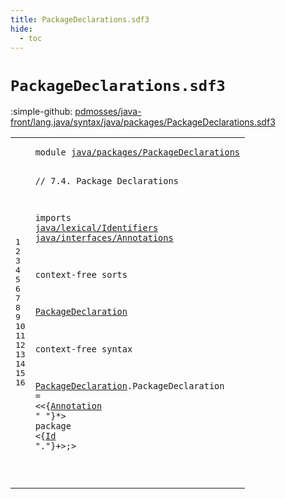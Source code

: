 ```yaml
---
title: PackageDeclarations.sdf3
hide:
  - toc
---
```


# `PackageDeclarations.sdf3`

:simple-github: [pdmosses/java-front/lang.java/syntax/java/packages/PackageDeclarations.sdf3]

[pdmosses/java-front/lang.java/syntax/java/packages/PackageDeclarations.sdf3]: https://github.com/pdmosses/java-front/blob/master/lang.java/syntax/java/packages/PackageDeclarations.sdf3 "The source file on GitHub"

<div class="sdf3"><table class="highlighttable"><tbody><tr><td class="linenos"><div class="linenodiv"><pre><span></span>1
2
3
4
5
6
7
8
9
10
11
12
13
14
15
16
</pre></div></td>
<td class="code"><pre><code><span class="keyword">module</span> <a href="../Main.sdf3#java/packages/PackageDeclarations_129_162" id="java/packages/PackageDeclarations_7_40" title="Referenced at ../Main.sdf3 line 8">java/packages/PackageDeclarations</a>

<span class="layout">// 7.4. Package Declarations</span>

<span class="keyword">imports</span>
  <a href="../../lexical/Identifiers.sdf3#java/lexical/Identifiers_7_31" id="java/lexical/Identifiers_82_106" title="Defined at ../../lexical/Identifiers.sdf3 line 1">java/lexical/Identifiers</a>
  <a href="../../interfaces/Annotations.sdf3#java/interfaces/Annotations_7_34" id="java/interfaces/Annotations_109_136" title="Defined at ../../interfaces/Annotations.sdf3 line 1">java/interfaces/Annotations</a>
  
<span class="keyword">context-free sorts</span>

  <a href="../CompilationUnits.sdf3#PackageDeclaration_282_300" id="PackageDeclaration_162_180" title="Referenced at ../CompilationUnits.sdf3 line 18">PackageDeclaration</a>

<span class="keyword">context-free syntax</span>
  
  <a href="../CompilationUnits.sdf3#PackageDeclaration_282_300" id="PackageDeclaration_207_225" title="Referenced at ../CompilationUnits.sdf3 line 18">PackageDeclaration</a>.<span class="cons_Constructor"><span id="PackageDeclaration_226_244" title="Not referenced locally, nor via imports">PackageDeclaration</span></span> = &lt;&lt;{<a href="../../interfaces/Annotations.sdf3#Annotation_158_168" id="Annotation_250_260" title="Defined at ../../interfaces/Annotations.sdf3 line 12, 19, 20, 21">Annotation</a> <span class="cons_Lit">" "</span>}*&gt; <span class="cons_String">package</span> &lt;{<a href="../../lexical/Identifiers.sdf3#Id_141_143" id="Id_278_280" title="Defined at ../../lexical/Identifiers.sdf3 line 15, 23">Id</a> <span class="cons_Lit">"."</span>}+&gt;<span class="cons_String">;</span>&gt;
  
</code></pre></td></tr></tbody></table></div>